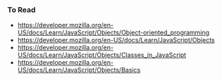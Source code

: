 
### To Read
- https://developer.mozilla.org/en-US/docs/Learn/JavaScript/Objects/Object-oriented_programming
- https://developer.mozilla.org/en-US/docs/Learn/JavaScript/Objects
- https://developer.mozilla.org/en-US/docs/Learn/JavaScript/Objects/Classes_in_JavaScript
- https://developer.mozilla.org/en-US/docs/Learn/JavaScript/Objects/Basics